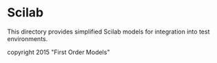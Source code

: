 # Scilab
This directory provides simplified Scilab models
for integration into test environments.


copyright 2015 "First Order Models"

